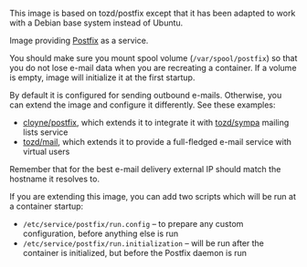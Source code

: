 This image is based on tozd/postfix except that it has been adapted to work with a Debian base system instead of Ubuntu.

Image providing [Postfix](http://www.postfix.org/) as a service.

You should make sure you mount spool volume (`/var/spool/postfix`) so that you do not
lose e-mail data when you are recreating a container. If a volume is empty, image
will initialize it at the first startup.

By default it is configured for sending outbound e-mails. Otherwise, you can extend
the image and configure it differently. See these examples:
 * [cloyne/postfix](https://github.com/cloyne/docker-postfix), which extends it to integrate
   it with [tozd/sympa](https://github.com/tozd/docker-sympa) mailing lists service
 * [tozd/mail](https://github.com/tozd/docker-mail), which extends it to provide a full-fledged
   e-mail service with virtual users

Remember that for the best e-mail delivery external IP should match the hostname it resolves to.

If you are extending this image, you can add two scripts which will be run at a container startup:
 * `/etc/service/postfix/run.config` – to prepare any custom configuration, before anything else is run
 * `/etc/service/postfix/run.initialization` – will be run after the container is initialized, but before the
   Postfix daemon is run
